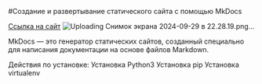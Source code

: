 #Создание и развертывание статического сайта c помощью MkDocs 

[Ccылка на сайт](https://mery182.github.io/python_pr1/)
![Uploading Снимок экрана 2024-09-29 в 22.28.19.png…]()

MkDocs — это генератор статических сайтов, созданный специально для написания документации на основе файлов Markdown.

Действия по установке:
Установка Python3
Установка pip
Установка virtualenv



